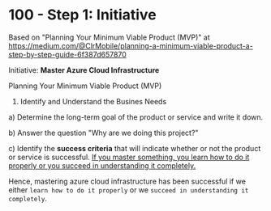 # 100 - Step 1: Initiative

Based on "Planning Your Minimum Viable Product (MVP)" at https://medium.com/@ClrMobile/planning-a-minimum-viable-product-a-step-by-step-guide-6f387d657870

Initiative: **Master Azure Cloud Infrastructure**

Planning Your Minimum Viable Product (MVP)

1. Identify and Understand the Busines Needs

a) Determine the long-term goal of the product or service and write it down.

b) Answer the question "Why are we doing this project?"

c) Identify the **success criteria** that will indicate whether or not the product or service is successful. [If you master something, you learn how to do it properly or you succeed in understanding it completely.](https://www.collinsdictionary.com/dictionary/english/master-a-subject#:~:text=If%20you%20master%20something%2C%20you,succeed%20in%20understanding%20it%20completely.) 

Hence, mastering azure cloud infrastructure has been successful if we either ```learn how to do it properly``` or we ```succeed in understanding it completely```. 
